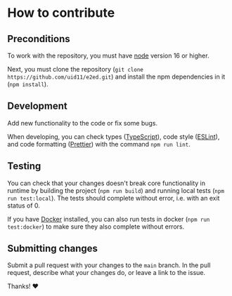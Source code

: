 # How to contribute

## Preconditions

To work with the repository, you must have [node](https://nodejs.org/en/) version 16 or higher.

Next, you must clone the repository (`git clone https://github.com/uid11/e2ed.git`)
and install the npm dependencies in it (`npm install`).

## Development

Add new functionality to the code or fix some bugs.

When developing, you can check types ([TypeScript](https://www.typescriptlang.org/)),
code style ([ESLint](https://eslint.org/)), and code formatting ([Prettier](https://prettier.io/))
with the command `npm run lint`.

## Testing

You can check that your changes doesn't break core functionality in runtime by building the project
(`npm run build`) and running local tests (`npm run test:local`).
The tests should complete without error, i.e. with an exit status of 0.

If you have [Docker](https://www.docker.com/) installed, you can also run tests in docker
(`npm run test:docker`) to make sure they also complete without errors.

## Submitting changes

Submit a pull request with your changes to the `main` branch.
In the pull request, describe what your changes do, or leave a link to the issue.

Thanks! :heart:
